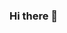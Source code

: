 ### Hi there 👋

<!--
**anilkrrana/anilkrrana** is a ✨ _special_ ✨ repository because its `README.md` (this file) appears on your GitHub profile.

Here are some ideas to get you started:

Hi, I'm Anil Rana👋
🔭 I’m currently working on My Learning Skill
👀 I'm Interested in Full Stack Development
🌱 I’m currently learning React.js
👯 I’m looking to collaborate on Web Development
🤔 I’m looking for help with ...
📫 How to reach me: er.anilkrana@gmail.com
😄 Pronouns: He/His
💬 Ask me about Frontend Development
